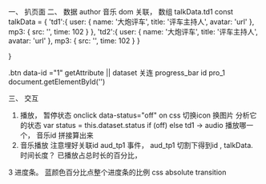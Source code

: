 一、 扒页面 
二、 数据
author 音乐  dom 关联， 数组
talkData.td1
const talkData = {
  'td1':{
  user: {
    name: '大炮评车',
    title: '评车主持人',
    avatar: 'url'
  },
  mp3: {
    src: '',
    time: 102
  }
},
'td2':{
  user: {
    name: '大炮评车',
    title: '评车主持人',
    avatar: 'url'
  },
  mp3: {
    src: '',
    time: 102
  }
}

}

.btn  data-id ="1"
getAttribute ||  dataset
<audio id="aud_1"></audio>
<audio id="aud_2"></audio>
关连
progress_bar id  pro_1
document.getElementById('')

三、 交互
1. 播放， 暂停状态
onclick  data-status="off"
on  css 切换icon 换图片
分析它的状态
var status = this.dataset.status
if (off)
else 
td1 -> audio 播放哪一个，
音乐id 拼接算出来
2. 音乐播放
注意埋好关联id aud_tp1 
事件， 
aud_tp1  切割下得到id , talkData.
时间长度？ 
已播放占总时长的百分比，

3 进度条。
蓝颜色百分比点整个进度条的比例
css absolute transition